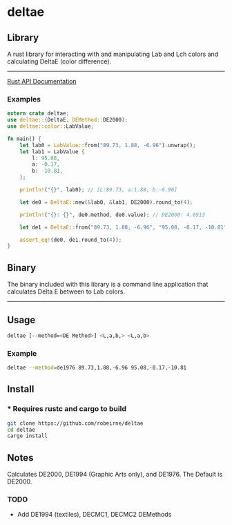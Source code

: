 # deltae

## Library

A rust library for interacting with and manipulating Lab and Lch colors and calculating DeltaE (color difference).

---

[Rust API Documentation](https://robeirne.github.io/deltae)

### Examples

```rust
extern crate deltae;
use deltae::{DeltaE, DEMethod::DE2000};
use deltae::color::LabValue;

fn main() {
    let lab0 = LabValue::from("89.73, 1.88, -6.96").unwrap();
    let lab1 = LabValue {
        l: 95.08,
        a: -0.17,
        b: -10.81,
    };

    println!("{}", lab0); // [L:89.73, a:1.88, b:-6.96]

    let de0 = DeltaE::new(&lab0, &lab1, DE2000).round_to(4);

    println!("{}: {}", de0.method, de0.value); // DE2000: 4.6913

    let de1 = DeltaE::from("89.73, 1.88, -6.96", "95.08, -0.17, -10.81", "DE2000").unwrap();

    assert_eq!(de0, de1.round_to(4));
}
```

## Binary

The binary included with this library is a command line application that calculates Delta E between to Lab colors.

---

## Usage

```sh
deltae [--method=<DE Method>] <L,a,b,> <L,a,b>
```

### Example

```sh
deltae --method=de1976 89.73,1.88,-6.96 95.08,-0.17,-10.81
```

## Install

### * Requires rustc and cargo to build

```sh
git clone https://github.com/robeirne/deltae
cd deltae
cargo install
```

## Notes

Calculates DE2000, DE1994 (Graphic Arts only), and DE1976. The Default is DE2000.

### TODO

- Add DE1994 (textiles), DECMC1, DECMC2 DEMethods
